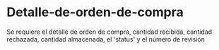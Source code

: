 # Detalle-de-orden-de-compra
Se requiere el detalle de orden de compra, cantidad recibida, cantidad rechazada, cantidad almacenada, el 'status' y el número de revisión
